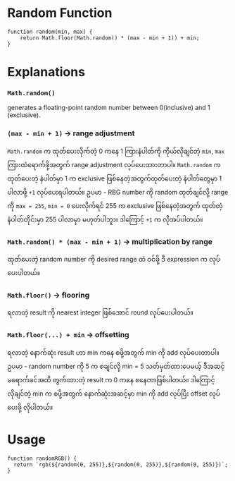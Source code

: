 # Random Function
    function random(min, max) {
        return Math.floor(Math.random() * (max - min + 1)) + min;
    }

# Explanations

### `Math.random()`
generates a floating-point random number between 0(inclusive) and 1 (exclusive).

### `(max - min + 1)` -> range adjustment
`Math.random` က ထုတ်ပေးလိုက်တဲ့ 0 ကနေ 1 ကြားနံပါတ်ကို ကိုယ်လိုချင်တဲ့ `min`, `max` ကြားထဲရောက်ဖို့အတွက် range adjustment လုပ်ပေးထားတာပါ။ `Math.random` က ထုတ်ပေးတဲ့ နံပါတ်မှာ 1 က exclusive ဖြစ်နေတဲ့အတွက်ထုတ်ပေးတဲ့ နံပါတ်တွေမှာ 1 ပါလာဖို့ `+1` လုပ်ပေးရပါတယ်။ ဥပမာ - RBG number ကို random ထုတ်ချင်လို့ range ကို `max = 255`, `min = 0` ပေးလိုက်ရင် 255 က exclusive ဖြစ်နေတဲ့အတွက် ထုတ်တဲ့ နံပါတ်တိုင်းမှာ 255 ပါလာမှာ မဟုတ်ပါဘူး။ ဒါကြောင့် `+1` က လိုအပ်ပါတယ်။ 

### `Math.random() * (max - min + 1)` -> multiplication by range
ထုတ်ပေးတဲ့ random number ကို desired range ထဲ ဝင်ဖို့ ဒီ expression က လုပ်ပေးပါတယ်။

### `Math.floor()` -> flooring
ရလာတဲ့ result ကို nearest integer ဖြစ်အောင် round လုပ်ပေးပါတယ်။ 

### `Math.floor(...) + min`  -> offsetting
ရလာတဲ့ နောက်ဆုံး result ဟာ min ကနေ စဖို့အတွက် min ကို add လုပ်ပေးတာပါ။  ဥပမာ - random number ကို 5 က စချင်လို့ min = 5 သတ်မှတ်ထားပေမယ့် ဒီအဆင့် မရောက်ခင်အထိ တွက်ထားတဲ့ result က 0 ကနေ စနေတာဖြစ်ပါတယ်။ ဒါကြောင့် လိုချင်တဲ့ min က စဖို့အတွက် နောက်ဆုံးအဆင့်မှာ min ကို add လုပ်ပြီး offset လုပ်ပေးဖို့ လိုပါတယ်။

# Usage
    function randomRGB() {
      return `rgb(${random(0, 255)},${random(0, 255)},${random(0, 255)})`;
    }